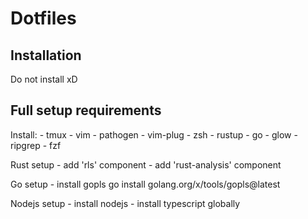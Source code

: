 # Dotfiles

## Installation

Do not install xD

## Full setup requirements

Install:
	- tmux
	- vim
		- pathogen
		- vim-plug
	- zsh
	- rustup
	- go
	- glow
	- ripgrep
	- fzf

Rust setup
	- add 'rls' component
	- add 'rust-analysis' component

Go setup
	- install gopls go install golang.org/x/tools/gopls@latest

Nodejs setup
	- install nodejs
	- install typescript globally
